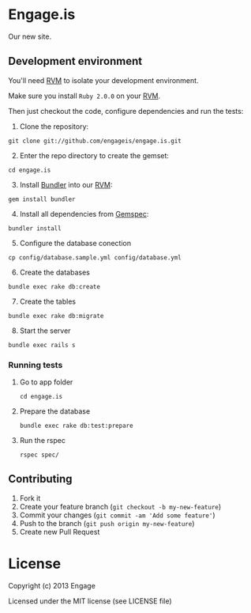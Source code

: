 # Engage.is

Our new site.


## Development environment

You'll need [RVM](https://rvm.io/) to isolate your development environment.

Make sure you install `Ruby 2.0.0` on your [RVM](https://rvm.io/).

Then just checkout the code, configure dependencies and run the tests:

1. Clone the repository:

 `git clone git://github.com/engageis/engage.is.git`

2. Enter the repo directory to create the gemset:
 
 `cd engage.is`

3. Install [Bundler](http://gembundler.com/) into our [RVM](https://rvm.io/):

 `gem install bundler`

4. Install all dependencies from [Gemspec](http://docs.rubygems.org/read/chapter/20):

 `bundler install`
 
5. Configure the database conection

  `cp config/database.sample.yml config/database.yml`

6. Create the databases

  `bundle exec rake db:create`
 
7. Create the tables

  `bundle exec rake db:migrate`

8. Start the server

  `bundle exec rails s`


### Running tests

1. Go to app folder

	`cd engage.is`

2. Prepare the database
	
	`bundle exec rake db:test:prepare`

3. Run the rspec

	`rspec spec/`

## Contributing

1. Fork it
2. Create your feature branch (`git checkout -b my-new-feature`)
3. Commit your changes (`git commit -am 'Add some feature'`)
4. Push to the branch (`git push origin my-new-feature`)
5. Create new Pull Request


# License

Copyright (c) 2013 Engage

Licensed under the MIT license (see LICENSE file)